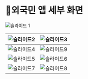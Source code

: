 # 📱외국민 앱 세부 화면

![슬라이드 1](https://github.com/kookmin-sw/capstone-2024-30/assets/55120784/72da3858-516e-4471-a9c8-f86f9283fdff)

| ![슬라이드2](https://github.com/kookmin-sw/capstone-2024-30/assets/55120784/2f1bf4df-afe8-4930-bd73-05cee1414f9b) | ![슬라이드3](https://github.com/kookmin-sw/capstone-2024-30/assets/55120784/92e8b7e8-2c4c-44a7-abfa-90fa4f28aeab) |
| - | - |
| ![슬라이드4](https://github.com/kookmin-sw/capstone-2024-30/assets/55120784/95f965e4-47c3-41c2-a2c4-6f208d3a2c60) | ![슬라이드9](https://github.com/kookmin-sw/capstone-2024-30/assets/55120784/da778960-cf69-4480-bbfb-35073f9fae1d) |
| ![슬라이드5](https://github.com/kookmin-sw/capstone-2024-30/assets/55120784/0c1997ae-ffd3-46d3-ac67-6e248c8f6928) | ![슬라이드6](https://github.com/kookmin-sw/capstone-2024-30/assets/55120784/76a55bab-0e96-4214-ae63-909a57db2d59) 
| ![슬라이드7](https://github.com/kookmin-sw/capstone-2024-30/assets/55120784/c95531fe-2463-4bd1-a16c-7215898ab63a) | ![슬라이드8](https://github.com/kookmin-sw/capstone-2024-30/assets/55120784/4efeb2be-4745-439f-a722-b477e2cd333d) |






